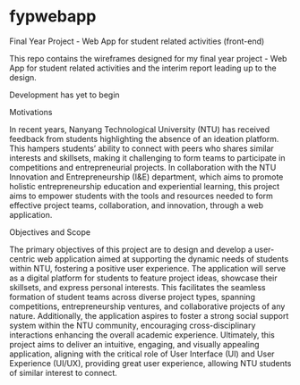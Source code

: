# fypwebapp
Final Year Project - Web App for student related activities (front-end)

This repo contains the wireframes designed for my final year project - Web App for student related activities and the interim report leading up to the design.

Development has yet to begin

Motivations

In recent years, Nanyang Technological University (NTU) has received feedback from students highlighting the absence of an ideation platform. This hampers students’ ability to connect with peers who shares similar interests and skillsets, making it challenging to form teams to participate in competitions and entrepreneurial projects. In collaboration with the NTU Innovation and Entrepreneurship (I&E) department, which aims to promote holistic entrepreneurship education and experiential learning, this project aims to empower students with the tools and resources needed to form effective project teams, collaboration, and innovation, through a web application.

Objectives and Scope 

The primary objectives of this project are to design and develop a user-centric web application aimed at supporting the dynamic needs of students within NTU, fostering a positive user experience. The application will serve as a digital platform for students to feature project ideas, showcase their skillsets, and express personal interests. This facilitates the seamless formation of student teams across diverse project types, spanning competitions, entrepreneurship ventures, and collaborative projects of any nature. Additionally, the application aspires to foster a strong social support system within the NTU community, encouraging cross-disciplinary interactions enhancing the overall academic experience. Ultimately, this project aims to deliver an intuitive, engaging, and visually appealing application, aligning with the critical role of User Interface (UI) and User Experience (UI/UX), providing great user experience, allowing NTU students of similar interest to connect.

